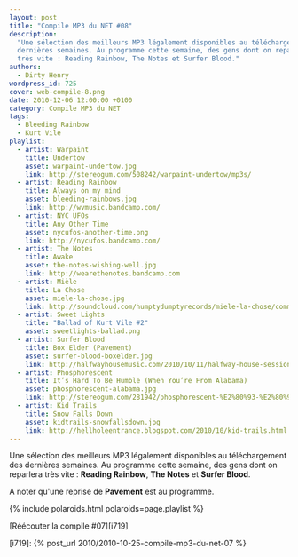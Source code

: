 ```yaml
---
layout: post
title: "Compile MP3 du NET #08"
description:
  "Une sélection des meilleurs MP3 légalement disponibles au téléchargement des
  dernières semaines. Au programme cette semaine, des gens dont on reparlera
  très vite : Reading Rainbow, The Notes et Surfer Blood."
authors:
  - Dirty Henry
wordpress_id: 725
cover: web-compile-8.png
date: 2010-12-06 12:00:00 +0100
category: Compile MP3 du NET
tags:
  - Bleeding Rainbow
  - Kurt Vile
playlist:
  - artist: Warpaint
    title: Undertow
    asset: warpaint-undertow.jpg
    link: http://stereogum.com/508242/warpaint-undertow/mp3s/
  - artist: Reading Rainbow
    title: Always on my mind
    asset: bleeding-rainbows.jpg
    link: http://wvmusic.bandcamp.com/
  - artist: NYC UFOs
    title: Any Other Time
    asset: nycufos-another-time.png
    link: http://nycufos.bandcamp.com/
  - artist: The Notes
    title: Awake
    asset: the-notes-wishing-well.jpg
    link: http://wearethenotes.bandcamp.com
  - artist: Mièle
    title: La Chose
    asset: miele-la-chose.jpg
    link: http://soundcloud.com/humptydumptyrecords/miele-la-chose/comments
  - artist: Sweet Lights
    title: "Ballad of Kurt Vile #2"
    asset: sweetlights-ballad.png
  - artist: Surfer Blood
    title: Box Elder (Pavement)
    asset: surfer-blood-boxelder.jpg
    link: http://halfwayhousemusic.com/2010/10/11/halfway-house-sessions-surfer-blood/
  - artist: Phosphorescent
    title: It’s Hard To Be Humble (When You’re From Alabama)
    asset: phosphorescent-alabama.jpg
    link: http://stereogum.com/281942/phosphorescent-%E2%80%93-%E2%80%9Cit%E2%80%99s-hard-to-be-humble-when-you%E2%80%99re-from-alabama%E2%80%9D/mp3s/
  - artist: Kid Trails
    title: Snow Falls Down
    asset: kidtrails-snowfallsdown.jpg
    link: http://hellholeentrance.blogspot.com/2010/10/kid-trails.html
---
```


Une sélection des meilleurs MP3 légalement disponibles au téléchargement des
dernières semaines. Au programme cette semaine, des gens dont on reparlera très
vite : **Reading Rainbow**, **The Notes** et **Surfer Blood**.

A noter qu'une reprise de **Pavement** est au programme.

{% include polaroids.html polaroids=page.playlist %}

[Réécouter la compile #07][i719]

[i719]: {% post_url 2010/2010-10-25-compile-mp3-du-net-07 %}
